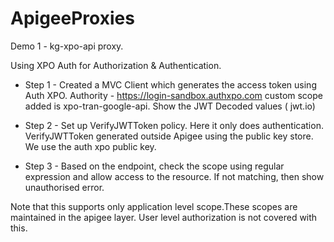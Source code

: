 # ApigeeProxies

Demo 1 - kg-xpo-api proxy.

Using XPO Auth for Authorization & Authentication. 

* Step 1 - 
Created a MVC Client which generates the access token using Auth XPO. 
Authority - https://login-sandbox.authxpo.com
custom scope added is xpo-tran-google-api. 
Show the JWT Decoded values ( jwt.io)

* Step 2 - 
Set up VerifyJWTToken policy. Here it only does authentication.  
VerifyJWTToken generated outside Apigee using the public key store. 
We use the auth xpo public key. 

* Step 3 - 
Based on the endpoint, check the scope using regular expression and allow access to the resource.
If not matching, then show unauthorised error. 

Note that this supports only application level scope.These scopes are maintained in the apigee layer. 
User level authorization is not covered with this. 

